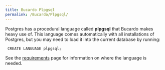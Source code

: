 ```yaml
---
title: Bucardo Plpgsql
permalink: /Bucardo/Plpgsql/
---
```


Postgres has a procedural language called **plpgsql** that Bucardo makes heavy use of. This language comes automatically with all installations of Postgres, but you may need to load it into the current database by running:

` CREATE LANGUAGE plpgsql;`

See the [requirements](/Bucardo/Requirements "wikilink") page for information on where the language is needed.
